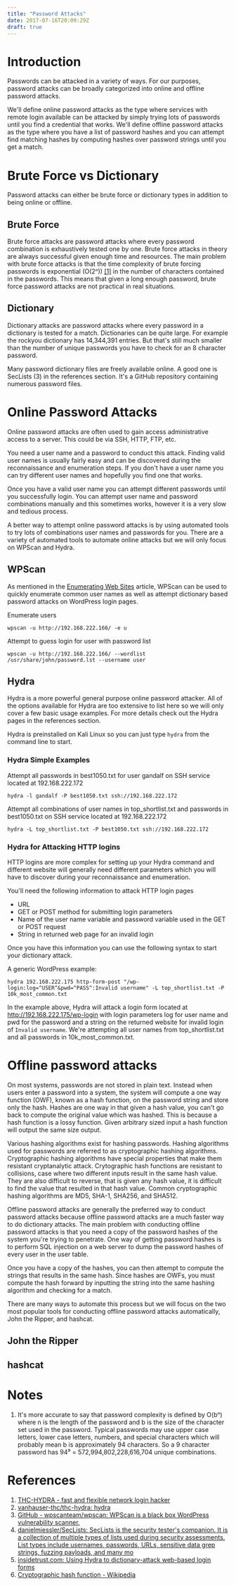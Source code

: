 ```yaml
---
title: "Password Attacks"
date: 2017-07-16T20:09:29Z
draft: true
---
```


# Introduction
Passwords can be attacked in a variety of ways. For our purposes, password attacks can be broadly categorized into online and offline password attacks. 

We'll define online password attacks as the type where services with remote login available can be attacked by simply trying lots of passwords until you find a credential that works. We'll define offline password attacks as the type where you have a list of password hashes and you can attempt find matching hashes by computing hashes over password strings until you get a match.

# Brute Force vs Dictionary
Password attacks can either be brute force or dictionary types in addition to being online or offline.

## Brute Force
Brute force attacks are password attacks where every password combination is exhaustively tested one by one. Brute force attacks in theory are always successful given enough time and resources. The main problem with brute force attacks is that the time complexity of brute forcing passwords is exponential (O(2ⁿ)) [[1]](#notes) in the number of characters contained in the passwords. This means that given a long enough password, brute force password attacks are not practical in real situations.

## Dictionary
Dictionary attacks are password attacks where every password in a dictionary is tested for a match. Dictionaries can be quite large. For example the rockyou dictionary has 14,344,391 entries. But that's still much smaller than the number of unique passwords you have to check for an 8 character password.

Many password dictionary files are freely available online. A good one is SecLists (3) in the references section. It's a GitHub repository containing numerous password files. 

# Online Password Attacks
Online password attacks are often used to gain access administrative access to a server. This could be via SSH, HTTP, FTP, etc. 

You need a user name and a password to conduct this attack. Finding valid user names is usually fairly easy and can be discovered during the reconnaissance and enumeration steps. If you don't have a user name you can try different user names and hopefully you find one that works.

Once you have a valid user name you can attempt different passwords until you successfully login. You can attempt user name and password combinations manually and this sometimes works, however it is a very slow and tedious process.

A better way to attempt online password attacks is by using automated tools to try lots of combinations user names and passwords for you. There are a variety of automated tools to automate online attacks but we will only focus on WPScan and Hydra.

## WPScan
As mentioned in the [Enumerating Web Sites](http://learn.greyhatctf.com/attack/enumerating_websites/) article, WPScan can be used to quickly enumerate common user names as well as attempt dictionary based password attacks on WordPress login pages.

Enumerate users
```
wpscan -u http://192.168.222.166/ -e u
```

Attempt to guess login for user with password list
```
wpscan -u http://192.168.222.166/ --wordlist /usr/share/john/password.lst --username user
```

## Hydra
Hydra is a more powerful general purpose online password attacker. All of the options available for Hydra are too extensive to list here so we will only cover a few basic usage examples. For more details check out the Hydra pages in the references section.

Hydra is preinstalled on Kali Linux so you can just type ```hydra``` from the command line to start.

### Hydra Simple Examples

Attempt all passwords in best1050.txt for user gandalf on SSH service located at 192.168.222.172
```
hydra -l gandalf -P best1050.txt ssh://192.168.222.172
```

Attempt all combinations of user names in top_shortlist.txt and passwords in  best1050.txt on SSH service located at 192.168.222.172
```
hydra -L top_shortlist.txt -P best1050.txt ssh://192.168.222.172
```

### Hydra for Attacking HTTP logins
HTTP logins are more complex for setting up your Hydra command and different website will generally need different parameters which you will have to discover during your reconnaissance and enumeration.

You'll need the following information to attack HTTP login pages

- URL
- GET or POST method for submitting login parameters
- Name of the user name variable and password variable used in the GET or POST request
- String in returned web page for an invalid login

Once you have this information you can use the following syntax to start your dictionary attack.

A generic WordPress example:
```
hydra 192.168.222.175 http-form-post "/wp-login:log=^USER^&pwd=^PASS^:Invalid username" -L top_shortlist.txt -P 10k_most_common.txt
```
In the example above, Hydra will attack a login form located at http://192.168.222.175/wp-login with login parameters log for user name and pwd for the password and a string on the returned website for invalid login of ```Invalid username```. We're attempting all user names from top_shortlist.txt and all passwords in 10k_most_common.txt. 

# Offline password attacks
On most systems, passwords are not stored in plain text. Instead when users enter a password into a system, the system will compute a one way function (OWF), known as a hash function, on the password string and store only the hash. Hashes are one way in that given a hash value, you can't go back to compute the original value which was hashed. This is because a hash function is a lossy function. Given arbitrary sized input a hash function will output the same size output.

Various hashing algorithms exist for hashing passwords. Hashing algorithms used for passwords are referred to as cryptographic hashing algorithms. Cryptographic hashing algorithms have special properties that make them resistant cryptanalytic attack. Crytographic hash functions are resistant to collisions, case where two different inputs result in the same hash value. They are also difficult to reverse, that is given any hash value, it is difficult to find the value that resulted in that hash value. Common cryptographic hashing algorithms are MD5, SHA-1, SHA256, and SHA512. 

Offline password attacks are generally the preferred way to conduct password attacks because offline password attacks are a much faster way to do dictionary attacks. The main problem with conducting offline password attacks is that you need a copy of the password hashes of the system you're trying to penetrate. One way of getting password hashes is to perform SQL injection on a web server to dump the password hashes of every user in the user table.

Once you have a copy of the hashes, you can then attempt to compute the strings that results in the same hash. Since hashes are OWFs, you must compute the hash forward by inputting the string into the same hashing algorithm and checking for a match. 

There are many ways to automate this process but we will focus on the two most popular tools for conducting offline password attacks automatically, John the Ripper, and hashcat.

## John the Ripper

## hashcat

# Notes
1. It's more accurate to say that password complexity is defined by O(bⁿ) where n is the length of the password and b is the size of the character set used in the password. Typical passwords may use upper case letters, lower case letters, numbers, and special characters which will probably mean b is approximately 94 characters. So a 9 character password has 94⁹ = 572,994,802,228,616,704 unique combinations.


# References
1. [THC-HYDRA - fast and flexible network login hacker](https://www.thc.org/thc-hydra/)
2. [vanhauser-thc/thc-hydra: hydra](https://github.com/vanhauser-thc/thc-hydra)
3. [GitHub - wpscanteam/wpscan: WPScan is a black box WordPress vulnerability scanner.](https://github.com/wpscanteam/wpscan)
4. [danielmiessler/SecLists: SecLists is the security tester's companion. It is a collection of multiple types of lists used during security assessments. List types include usernames, passwords, URLs, sensitive data grep strings, fuzzing payloads, and many mo](https://github.com/danielmiessler/SecLists)
5. [insidetrust.com: Using Hydra to dictionary-attack web-based login forms](http://insidetrust.blogspot.com/2011/08/using-hydra-to-dictionary-attack-web.html)
6. [Cryptographic hash function - Wikipedia](https://en.wikipedia.org/wiki/Cryptographic_hash_function)